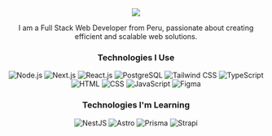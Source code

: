 <p align="center">
  <!-- Typing SVG by DenverCoder1 - https://github.com/DenverCoder1/readme-typing-svg -->
  <a href="https://github.com/DenverCoder1/readme-typing-svg">
    <img src="https://readme-typing-svg.demolab.com/?lines=Yull%20Timoteo;Simplicity%20is%20key&font=Fira%20Code&center=true&width=440&height=45&color=f75c7e&vCenter=true&size=22" /></a>
</p>

<!-- Short description -->
<p align="center">
  I am a Full Stack Web Developer from Peru, passionate about creating efficient and scalable web solutions.
</p>

<!-- Technologies section -->
<h3 align="center">Technologies I Use</h3>
<p align="center">
  <img src="https://img.shields.io/badge/Node.js-43853D.svg?logo=node.js&logoColor=white" alt="Node.js" />
  <img src="https://img.shields.io/badge/Next.js-000000.svg?logo=next.js&logoColor=white" alt="Next.js" />
  <img src="https://img.shields.io/badge/React.js-61DAFB.svg?logo=react&logoColor=black" alt="React.js" />
  <img src="https://img.shields.io/badge/PostgreSQL-336791.svg?logo=postgresql&logoColor=white" alt="PostgreSQL" />
  <img src="https://img.shields.io/badge/Tailwind CSS-06B6D4.svg?logo=tailwindcss&logoColor=white" alt="Tailwind CSS" />
  <img src="https://img.shields.io/badge/TypeScript-007ACC.svg?logo=typescript&logoColor=white" alt="TypeScript" />
  <img src="https://img.shields.io/badge/HTML-E34F26.svg?logo=html5&logoColor=white" alt="HTML" />
  <img src="https://img.shields.io/badge/CSS-1572B6.svg?logo=css3&logoColor=white" alt="CSS" />
  <img src="https://img.shields.io/badge/JavaScript-F7DF1E.svg?logo=javascript&logoColor=black" alt="JavaScript" />
  <img src="https://img.shields.io/badge/Figma-F24E1E.svg?logo=figma&logoColor=white" alt="Figma" />
</p>

<h3 align="center">Technologies I'm Learning</h3>
<p align="center">
  <img src="https://img.shields.io/badge/NestJS-E0234E.svg?logo=nestjs&logoColor=white" alt="NestJS" />
  <img src="https://img.shields.io/badge/Astro-FF5D01.svg?logo=astro&logoColor=white" alt="Astro" />
  <img src="https://img.shields.io/badge/Prisma-2D3748.svg?logo=prisma&logoColor=white" alt="Prisma" />
  <img src="https://img.shields.io/badge/Strapi-2E7EEA.svg?logo=strapi&logoColor=white" alt="Strapi" />
</p>
